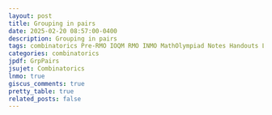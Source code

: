 ```yaml
---
layout: post
title: Grouping in pairs
date: 2025-02-20 08:57:00-0400
description: Grouping in pairs
tags: combinatorics Pre-RMO IOQM RMO INMO MathOlympiad Notes Handouts LectureNotes
categories: combinatorics
jpdf: GrpPairs
jsujet: Combinatorics
lnmo: true
giscus_comments: true
pretty_table: true
related_posts: false
---
```

